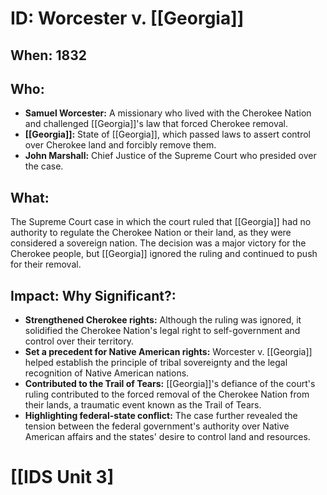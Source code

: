 # ID: Worcester v. [[Georgia]]

## When: 1832

## Who: 
* **Samuel Worcester:** A missionary who lived with the Cherokee Nation and challenged [[Georgia]]'s law that forced Cherokee removal.
* **[[Georgia]]:** State of [[Georgia]], which passed laws to assert control over Cherokee land and forcibly remove them.
* **John Marshall:** Chief Justice of the Supreme Court who presided over the case.

## What:
The Supreme Court case in which the court ruled that [[Georgia]] had no authority to regulate the Cherokee Nation or their land, as they were considered a sovereign nation. The decision was a major victory for the Cherokee people, but [[Georgia]] ignored the ruling and continued to push for their removal.

## Impact: Why Significant?:
* **Strengthened Cherokee rights:** Although the ruling was ignored, it solidified the Cherokee Nation's legal right to self-government and control over their territory.
* **Set a precedent for Native American rights:** Worcester v. [[Georgia]] helped establish the principle of tribal sovereignty and the legal recognition of Native American nations.
* **Contributed to the Trail of Tears:**  [[Georgia]]'s defiance of the court's ruling contributed to the forced removal of the Cherokee Nation from their lands, a traumatic event known as the Trail of Tears.
* **Highlighting federal-state conflict:** The case further revealed the tension between the federal government's authority over Native American affairs and the states' desire to control land and resources. 

# [[IDS Unit 3]